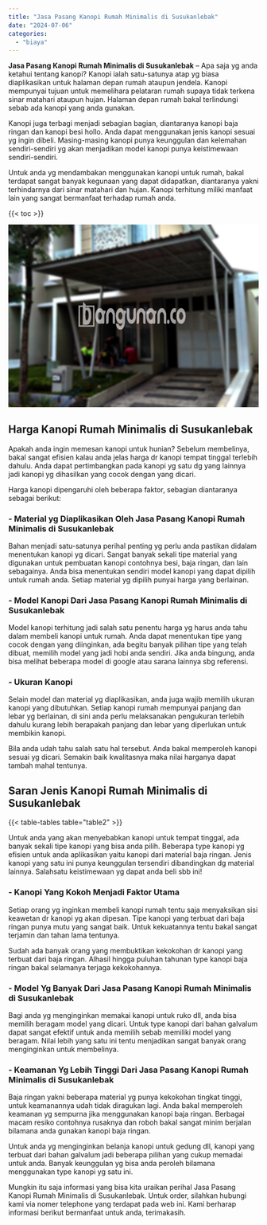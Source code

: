 ```yaml
---
title: "Jasa Pasang Kanopi Rumah Minimalis di Susukanlebak"
date: "2024-07-06"
categories: 
  - "biaya"
---
```


**Jasa Pasang Kanopi Rumah Minimalis di Susukanlebak** – Apa saja yg anda ketahui tentang kanopi? Kanopi ialah satu-satunya atap yg biasa diaplikasikan untuk halaman depan rumah ataupun jendela. Kanopi mempunyai tujuan untuk memelihara pelataran rumah supaya tidak terkena sinar matahari ataupun hujan. Halaman depan rumah bakal terlindungi sebab ada kanopi yang anda gunakan.

Kanopi juga terbagi menjadi sebagian bagian, diantaranya kanopi baja ringan dan kanopi besi hollo. Anda dapat menggunakan jenis kanopi sesuai yg ingin dibeli. Masing-masing kanopi punya keunggulan dan kelemahan sendiri-sendiri yg akan menjadikan model kanopi punya keistimewaan sendiri-sendiri.

Untuk anda yg mendambakan menggunakan kanopi untuk rumah, bakal terdapat sangat banyak kegunaan yang dapat didapatkan, diantaranya yakni terhindarnya dari sinar matahari dan hujan. Kanopi terhitung miliki manfaat lain yang sangat bermanfaat terhadap rumah anda.

{{< toc >}}

![Jasa Pasang Kanopi Rumah Minimalis di Susukanlebak](/images/harga-kanopi-minimalis-46.png)

## Harga Kanopi Rumah Minimalis di Susukanlebak

Apakah anda ingin memesan kanopi untuk hunian? Sebelum membelinya, bakal sangat efisien kalau anda jelas harga dr kanopi tempat tinggal terlebih dahulu. Anda dapat pertimbangkan pada kanopi yg satu dg yang lainnya jadi kanopi yg dihasilkan yang cocok dengan yang dicari.

Harga kanopi dipengaruhi oleh beberapa faktor, sebagian diantaranya sebagai berikut:

### \- Material yg Diaplikasikan Oleh Jasa Pasang Kanopi Rumah Minimalis di Susukanlebak

Bahan menjadi satu-satunya perihal penting yg perlu anda pastikan didalam menentukan kanopi yg dicari. Sangat banyak sekali tipe material yang digunakan untuk pembuatan kanopi contohnya besi, baja ringan, dan lain sebagainya. Anda bisa menentukan sendiri model kanopi yang dapat dipilih untuk rumah anda. Setiap material yg dipilih punyai harga yang berlainan.

### \- Model Kanopi Dari Jasa Pasang Kanopi Rumah Minimalis di Susukanlebak

Model kanopi terhitung jadi salah satu penentu harga yg harus anda tahu dalam membeli kanopi untuk rumah. Anda dapat menentukan tipe yang cocok dengan yang diinginkan, ada begitu banyak pilihan tipe yang telah dibuat, memilih model yang jadi hobi anda sendiri. Jika anda bingung, anda bisa melihat beberapa model di google atau sarana lainnya sbg referensi.

### \- Ukuran Kanopi

Selain model dan material yg diaplikasikan, anda juga wajib memilih ukuran kanopi yang dibutuhkan. Setiap kanopi rumah mempunyai panjang dan lebar yg berlainan, di sini anda perlu melaksanakan pengukuran terlebih dahulu kurang lebih berapakah panjang dan lebar yang diperlukan untuk membikin kanopi.

Bila anda udah tahu salah satu hal tersebut. Anda bakal memperoleh kanopi sesuai yg dicari. Semakin baik kwalitasnya maka nilai harganya dapat tambah mahal tentunya.

## Saran Jenis Kanopi Rumah Minimalis di Susukanlebak

{{< table-tables table="table2" >}}

Untuk anda yang akan menyebabkan kanopi untuk tempat tinggal, ada banyak sekali tipe kanopi yang bisa anda pilih. Beberapa type kanopi yg efisien untuk anda aplikasikan yaitu kanopi dari material baja ringan. Jenis kanopi yang satu ini punya keunggulan tersendiri dibandingkan dg material lainnya. Salahsatu keistimewaan yg dapat anda beli sbb ini!

### \- Kanopi Yang Kokoh Menjadi Faktor Utama

Setiap orang yg inginkan membeli kanopi rumah tentu saja menyaksikan sisi keawetan dr kanopi yg akan dipesan. Tipe kanopi yang terbuat dari baja ringan punya mutu yang sangat baik. Untuk kekuatannya tentu bakal sangat terjamin dan tahan lama tentunya.

Sudah ada banyak orang yang membuktikan kekokohan dr kanopi yang terbuat dari baja ringan. Alhasil hingga puluhan tahunan type kanopi baja ringan bakal selamanya terjaga kekokohannya.

### \- Model Yg Banyak Dari Jasa Pasang Kanopi Rumah Minimalis di Susukanlebak

Bagi anda yg menginginkan memakai kanopi untuk ruko dll, anda bisa memilih beragam model yang dicari. Untuk type kanopi dari bahan galvalum dapat sangat efektif untuk anda memilih sebab memiliki model yang beragam. Nilai lebih yang satu ini tentu menjadikan sangat banyak orang menginginkan untuk membelinya.

### \- Keamanan Yg Lebih Tinggi Dari Jasa Pasang Kanopi Rumah Minimalis di Susukanlebak

Baja ringan yakni beberapa material yg punya kekokohan tingkat tinggi, untuk keamanannya udah tidak diragukan lagi. Anda bakal memperoleh keamanan yg sempurna jika menggunakan kanopi baja ringan. Berbagai macam resiko contohnya rusaknya dan roboh bakal sangat minim berjalan bilamana anda gunakan kanopi baja ringan.

Untuk anda yg menginginkan belanja kanopi untuk gedung dll, kanopi yang terbuat dari bahan galvalum jadi beberapa pilihan yang cukup memadai untuk anda. Banyak keunggulan yg bisa anda peroleh bilamana menggunakan type kanopi yg satu ini.

Mungkin itu saja informasi yang bisa kita uraikan perihal Jasa Pasang Kanopi Rumah Minimalis di Susukanlebak. Untuk order, silahkan hubungi kami via nomer telephone yang terdapat pada web ini. Kami berharap informasi berikut bermanfaat untuk anda, terimakasih.
